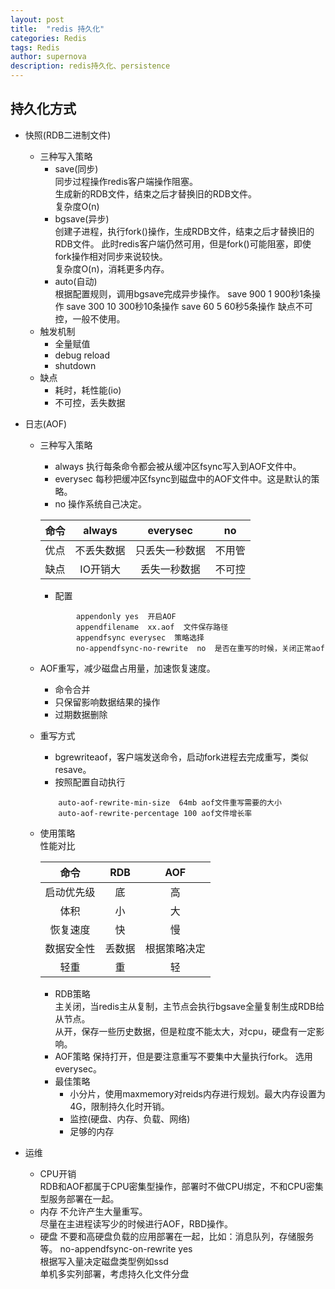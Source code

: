 ```yaml
---
layout: post
title:  "redis 持久化"
categories: Redis
tags: Redis
author: supernova
description: redis持久化、persistence
---
```

## 持久化方式  
* 快照(RDB二进制文件)  
    * 三种写入策略
        * save(同步)  
    同步过程操作redis客户端操作阻塞。  
    生成新的RDB文件，结束之后才替换旧的RDB文件。  
    复杂度O(n)
        * bgsave(异步)  
    创建子进程，执行fork()操作，生成RDB文件，结束之后才替换旧的RDB文件。
    此时redis客户端仍然可用，但是fork()可能阻塞，即使 fork操作相对同步来说较快。  
   复杂度O(n)，消耗更多内存。
        * auto(自动)  
   根据配置规则，调用bgsave完成异步操作。
   save 900 1  900秒1条操作
   save 300 10  300秒10条操作
   save 60   5  60秒5条操作
   缺点不可控，一般不使用。    
    * 触发机制
        * 全量赋值
        * debug reload
        * shutdown  
    * 缺点  
        * 耗时，耗性能(io)  
        * 不可控，丢失数据
* 日志(AOF)  
       
    * 三种写入策略
        * always    执行每条命令都会被从缓冲区fsync写入到AOF文件中。
        * everysec  每秒把缓冲区fsync到磁盘中的AOF文件中。这是默认的策略。  
        * no    操作系统自己决定。
        
        |命令 | always | everysec |no|
        | :---:| :---: | :---: |:---:|
        | 优点 | 不丢失数据 | 只丢失一秒数据 |不用管|
        | 缺点 | IO开销大 | 丢失一秒数据 |不可控|
        
       * 配置  
       
        ```
                appendonly yes  开启AOF
                appendfilename  xx.aof  文件保存路径
                appendfsync everysec  策略选择
                no-appendfsync-no-rewrite  no  是否在重写的时候，关闭正常aof 
        ```
    * AOF重写，减少磁盘占用量，加速恢复速度。
        * 命令合并
        * 只保留影响数据结果的操作
        * 过期数据删除   
       
    * 重写方式
        * bgrewriteaof，客户端发送命令，启动fork进程去完成重写，类似resave。
        * 按照配置自动执行
        ```
            auto-aof-rewrite-min-size  64mb aof文件重写需要的大小
            auto-aof-rewrite-percentage 100 aof文件增长率
        ```
    * 使用策略  
    性能对比  
    
        |命令|RDB|AOF|
        |:---:|:---:|:---:|     
        |启动优先级|底|高|
        |体积|小|大|
        |恢复速度|快|慢|
        |数据安全性|丢数据|根据策略决定|
        |轻重|重|轻| 
    
        * RDB策略  
        主关闭，当redis主从复制，主节点会执行bgsave全量复制生成RDB给从节点。  
        从开，保存一些历史数据，但是粒度不能太大，对cpu，硬盘有一定影响。
        * AOF策略
        保持打开，但是要注意重写不要集中大量执行fork。
        选用everysec。
        * 最佳策略
            * 小分片，使用maxmemory对reids内存进行规划。最大内存设置为4G，限制持久化时开销。
            * 监控(硬盘、内存、负载、网络)
            * 足够的内存
* 运维
    * CPU开销  
    RDB和AOF都属于CPU密集型操作，部署时不做CPU绑定，不和CPU密集型服务部署在一起。
    * 内存
    不允许产生大量重写。  
    尽量在主进程读写少的时候进行AOF，RBD操作。  
    * 硬盘
    不要和高硬盘负载的应用部署在一起，比如：消息队列，存储服务等。
    no-appendfsync-on-rewrite   yes  
    根据写入量决定磁盘类型例如ssd    
    单机多实列部署，考虑持久化文件分盘 
     
    
        